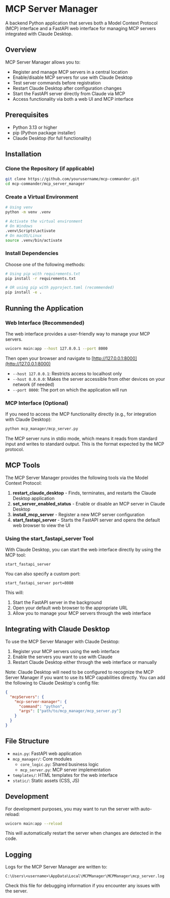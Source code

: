 # MCP Server Manager

A backend Python application that serves both a Model Context Protocol (MCP) interface and a FastAPI web interface for managing MCP servers integrated with Claude Desktop.

## Overview

MCP Server Manager allows you to:
- Register and manage MCP servers in a central location
- Enable/disable MCP servers for use with Claude Desktop
- Test server commands before registration
- Restart Claude Desktop after configuration changes
- Start the FastAPI server directly from Claude via MCP
- Access functionality via both a web UI and MCP interface

## Prerequisites

- Python 3.13 or higher
- pip (Python package installer)
- Claude Desktop (for full functionality)

## Installation

### Clone the Repository (if applicable)

```bash
git clone https://github.com/yourusername/mcp-commander.git
cd mcp-commander/mcp_server_manager
```

### Create a Virtual Environment

```bash
# Using venv
python -m venv .venv

# Activate the virtual environment
# On Windows
.venv\Scripts\activate
# On macOS/Linux
source .venv/bin/activate
```

### Install Dependencies

Choose one of the following methods:

```bash
# Using pip with requirements.txt
pip install -r requirements.txt

# OR using pip with pyproject.toml (recommended)
pip install -e .
```

## Running the Application

### Web Interface (Recommended)

The web interface provides a user-friendly way to manage your MCP servers.

```bash
uvicorn main:app --host 127.0.0.1 --port 8000
```

Then open your browser and navigate to [http://127.0.0.1:8000](http://127.0.0.1:8000)

- `--host 127.0.0.1`: Restricts access to localhost only
- `--host 0.0.0.0`: Makes the server accessible from other devices on your network (if needed)
- `--port 8000`: The port on which the application will run

### MCP Interface (Optional)

If you need to access the MCP functionality directly (e.g., for integration with Claude Desktop):

```bash
python mcp_manager/mcp_server.py
```

The MCP server runs in stdio mode, which means it reads from standard input and writes to standard output. This is the format expected by the MCP protocol.

## MCP Tools

The MCP Server Manager provides the following tools via the Model Context Protocol:

1. **restart_claude_desktop** - Finds, terminates, and restarts the Claude Desktop application
2. **set_server_enabled_status** - Enable or disable an MCP server in Claude Desktop
3. **install_mcp_server** - Register a new MCP server configuration
4. **start_fastapi_server** - Starts the FastAPI server and opens the default web browser to view the UI

### Using the start_fastapi_server Tool

With Claude Desktop, you can start the web interface directly by using the MCP tool:

```
start_fastapi_server
```

You can also specify a custom port:

```
start_fastapi_server port=8080
```

This will:
1. Start the FastAPI server in the background
2. Open your default web browser to the appropriate URL
3. Allow you to manage your MCP servers through the web interface

## Integrating with Claude Desktop

To use the MCP Server Manager with Claude Desktop:

1. Register your MCP servers using the web interface
2. Enable the servers you want to use with Claude
3. Restart Claude Desktop either through the web interface or manually

Note: Claude Desktop will need to be configured to recognize the MCP Server Manager if you want to use its MCP capabilities directly. You can add the following to Claude Desktop's config file:

```json
{
  "mcpServers": {
    "mcp-server-manager": {
      "command": "python",
      "args": ["path/to/mcp_manager/mcp_server.py"]
    }
  }
}
```

## File Structure

- `main.py`: FastAPI web application
- `mcp_manager/`: Core modules
  - `core_logic.py`: Shared business logic
  - `mcp_server.py`: MCP server implementation
- `templates/`: HTML templates for the web interface
- `static/`: Static assets (CSS, JS)

## Development

For development purposes, you may want to run the server with auto-reload:

```bash
uvicorn main:app --reload
```

This will automatically restart the server when changes are detected in the code.

## Logging

Logs for the MCP Server Manager are written to:

```
C:\Users\<username>\AppData\Local\MCPManager\MCPManager\mcp_server.log
```

Check this file for debugging information if you encounter any issues with the server.